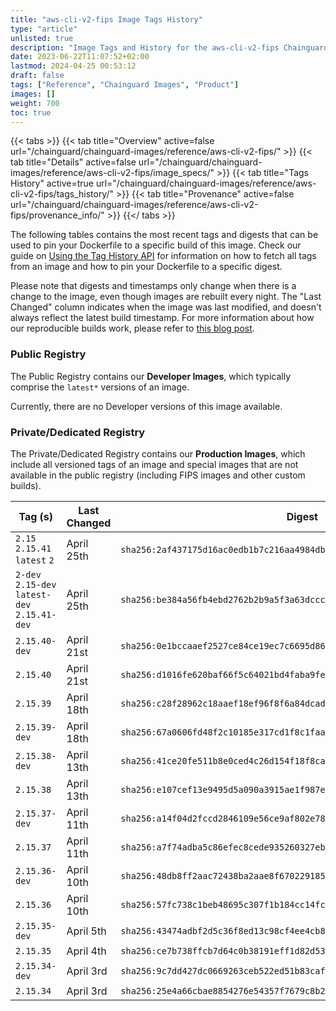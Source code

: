 ```yaml
---
title: "aws-cli-v2-fips Image Tags History"
type: "article"
unlisted: true
description: "Image Tags and History for the aws-cli-v2-fips Chainguard Image"
date: 2023-06-22T11:07:52+02:00
lastmod: 2024-04-25 00:53:12
draft: false
tags: ["Reference", "Chainguard Images", "Product"]
images: []
weight: 700
toc: true
---
```


{{< tabs >}}
{{< tab title="Overview" active=false url="/chainguard/chainguard-images/reference/aws-cli-v2-fips/" >}}
{{< tab title="Details" active=false url="/chainguard/chainguard-images/reference/aws-cli-v2-fips/image_specs/" >}}
{{< tab title="Tags History" active=true url="/chainguard/chainguard-images/reference/aws-cli-v2-fips/tags_history/" >}}
{{< tab title="Provenance" active=false url="/chainguard/chainguard-images/reference/aws-cli-v2-fips/provenance_info/" >}}
{{</ tabs >}}

The following tables contains the most recent tags and digests that can be used to pin your Dockerfile to a specific build of this image. Check our guide on [Using the Tag History API](/chainguard/chainguard-images/using-the-tag-history-api/) for information on how to fetch all tags from an image and how to pin your Dockerfile to a specific digest.

Please note that digests and timestamps only change when there is a change to the image, even though images are rebuilt every night. The "Last Changed" column indicates when the image was last modified, and doesn't always reflect the latest build timestamp. For more information about how our reproducible builds work, please refer to [this blog post](https://www.chainguard.dev/unchained/reproducing-chainguards-reproducible-image-builds).

### Public Registry
The Public Registry contains our **Developer Images**, which typically comprise the `latest*` versions of an image.

Currently, there are no Developer versions of this image available.

### Private/Dedicated Registry
The Private/Dedicated Registry contains our **Production Images**, which include all versioned tags of an image and special images that are not available in the public registry (including FIPS images and other custom builds).

| Tag (s)                                        | Last Changed | Digest                                                                    |
|------------------------------------------------|--------------|---------------------------------------------------------------------------|
|  `2.15` `2.15.41` `latest` `2`                 | April 25th   | `sha256:2af437175d16ac0edb1b7c216aa4984dbee8c5c590cf16379f43c6b28efc048f` |
|  `2-dev` `2.15-dev` `latest-dev` `2.15.41-dev` | April 25th   | `sha256:be384a56fb4ebd2762b2b9a5f3a63dccca12c92fdd9e09b0f97ef137713933b9` |
|  `2.15.40-dev`                                 | April 21st   | `sha256:0e1bccaaef2527ce84ce19ec7c6695d8691c4b1dd038aee84b1e09446e6ebcbf` |
|  `2.15.40`                                     | April 21st   | `sha256:d1016fe620baf66f5c64021bd4faba9fecf6762f498c3731b4bf7c32d560a61d` |
|  `2.15.39`                                     | April 18th   | `sha256:c28f28962c18aaef18ef96f8f6a84dcadc8bd2b73cb5742a468beeae42278f15` |
|  `2.15.39-dev`                                 | April 18th   | `sha256:67a0606fd48f2c10185e317cd1f8c1faace51db7237d1bd50ba96dc1aeacadec` |
|  `2.15.38-dev`                                 | April 13th   | `sha256:41ce20fe511b8e0ced4c26d154f18f8ca773c11f6b706db2d9f815bde82e406d` |
|  `2.15.38`                                     | April 13th   | `sha256:e107cef13e9495d5a090a3915ae1f987e6af085f2b73f2d69588800a11ea1d96` |
|  `2.15.37-dev`                                 | April 11th   | `sha256:a14f04d2fccd2846109e56ce9af802e782eeaf7769a8673047cdbaf4a1a1b8f3` |
|  `2.15.37`                                     | April 11th   | `sha256:a7f74adba5c86efec8cede935260327ebcb1ed75b773b76a21de93d61325de53` |
|  `2.15.36-dev`                                 | April 10th   | `sha256:48db8ff2aac72438ba2aae8f670229185493e3351c7c0765f41f0fcafed5ff23` |
|  `2.15.36`                                     | April 10th   | `sha256:57fc738c1beb48695c307f1b184cc14fc1dea3c279cbf7a48e83758e993b2046` |
|  `2.15.35-dev`                                 | April 5th    | `sha256:43474adbf2d5c36f8ed13c98cf4ee4cb81ff97482e04f6103986b6742af05fbb` |
|  `2.15.35`                                     | April 4th    | `sha256:ce7b738ffcb7d64c0b38191eff1d82d53b583f3954d6ff75ed66e41bb7697894` |
|  `2.15.34-dev`                                 | April 3rd    | `sha256:9c7dd427dc0669263ceb522ed51b83caf1cfb80afe0373f069da79f8d564c890` |
|  `2.15.34`                                     | April 3rd    | `sha256:25e4a66cbae8854276e54357f7679c8b212f48c8f0384668272f31ace70a4128` |

